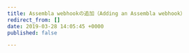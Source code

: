 ```yaml
---
title: Assembla webhookの追加（Adding an Assembla webhook）
redirect_from: []
date: 2019-03-28 14:05:45 +0000
published: false

---
```

